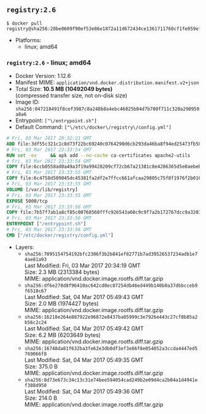 ## `registry:2.6`

```console
$ docker pull registry@sha256:28be0609f90ef53e86e1872a11d672434ce1361711760cf1fe059efd222f8d37
```

-	Platforms:
	-	linux; amd64

### `registry:2.6` - linux; amd64

-	Docker Version: 1.12.6
-	Manifest MIME: `application/vnd.docker.distribution.manifest.v2+json`
-	Total Size: **10.5 MB (10492049 bytes)**  
	(compressed transfer size, not on-disk size)
-	Image ID: `sha256:047218491f8cef3987c8a248b8a4ebc46025b04d7b700f711c320a290959a8a6`
-	Entrypoint: `["\/entrypoint.sh"]`
-	Default Command: `["\/etc\/docker\/registry\/config.yml"]`

```dockerfile
# Fri, 03 Mar 2017 20:32:21 GMT
ADD file:3df55c321c1c8d73f22bc69240c0764290d6cb293da46ba8f94ed25473fb5853 in / 
# Fri, 03 Mar 2017 23:33:54 GMT
RUN set -ex     && apk add --no-cache ca-certificates apache2-utils
# Fri, 03 Mar 2017 23:33:54 GMT
COPY file:6ccb0558ad0a49a3f19a99428209cf72cb67a21381c8e4286365d5e0aebebd50 in /bin/registry 
# Fri, 03 Mar 2017 23:33:55 GMT
COPY file:6c4758d509045dc45381fa2df2e7ffcc661afcaa29805c75f8f1976f2b016db8 in /etc/docker/registry/config.yml 
# Fri, 03 Mar 2017 23:33:55 GMT
VOLUME [/var/lib/registry]
# Fri, 03 Mar 2017 23:33:55 GMT
EXPOSE 5000/tcp
# Fri, 03 Mar 2017 23:33:56 GMT
COPY file:7b57f7ab1a8cf85c00768560fffc926543a60c9c9f7a2b172767dcc9a3203394 in /entrypoint.sh 
# Fri, 03 Mar 2017 23:33:56 GMT
ENTRYPOINT ["/entrypoint.sh"]
# Fri, 03 Mar 2017 23:33:56 GMT
CMD ["/etc/docker/registry/config.yml"]
```

-	Layers:
	-	`sha256:7095154754192bfc2306f3b2b841ef82771b7ad39526537234adb1e74ae81a93`  
		Last Modified: Fri, 03 Mar 2017 20:34:19 GMT  
		Size: 2.3 MB (2313384 bytes)  
		MIME: application/vnd.docker.image.rootfs.diff.tar.gzip
	-	`sha256:df6e278d8f96410ac642cd0ec87254db46ed449b140b0a37dbbcceb9f6518c67`  
		Last Modified: Sat, 04 Mar 2017 05:49:43 GMT  
		Size: 2.0 MB (1974427 bytes)  
		MIME: application/vnd.docker.image.rootfs.diff.tar.gzip
	-	`sha256:16218e264e887922e96872e8437ba05999c3e7926e443c27cf8b85a2b56c2c24`  
		Last Modified: Sat, 04 Mar 2017 05:49:42 GMT  
		Size: 6.2 MB (6203649 bytes)  
		MIME: application/vnd.docker.image.rootfs.diff.tar.gzip
	-	`sha256:16748da81f632ba3fe62e3db0df3ef3e86f8e054052a3ccda4447ed5769066f8`  
		Last Modified: Sat, 04 Mar 2017 05:49:35 GMT  
		Size: 375.0 B  
		MIME: application/vnd.docker.image.rootfs.diff.tar.gzip
	-	`sha256:8d73e673c34c13c31e74bee594054cad249b2e09d4ca2b04a1d4941ef388d950`  
		Last Modified: Sat, 04 Mar 2017 05:49:36 GMT  
		Size: 214.0 B  
		MIME: application/vnd.docker.image.rootfs.diff.tar.gzip
